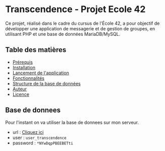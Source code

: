 # Transcendence - Projet Ecole 42

Ce projet, réalisé dans le cadre du cursus de l'École 42, a pour objectif de développer une application de messagerie et de gestion de groupes, en utilisant PHP et une base de données MariaDB/MySQL.

## Table des matières

- [Prérequis](#prérequis)
- [Installation](#installation)
- [Lancement de l'application](#lancement-de-lapplication)
- [Fonctionnalités](#fonctionnalités)
- [Structure de la base de données](#structure-de-la-base-de-données)
- [Auteur](#auteur)
- [Licence](#licence)

## Base de donnees
Pour l'instant on va utiliser la base de donnees sur mon serveur.
  - url      : [Cliquez ici](https://www.figma.com/board/TEviHsREY663xd6BxfD1UQ/ft_irc?node-id=0-1&p=f)
  - user     : ```user_transcendence```
  - password : ```*NYwDqpPBEEBETti```
